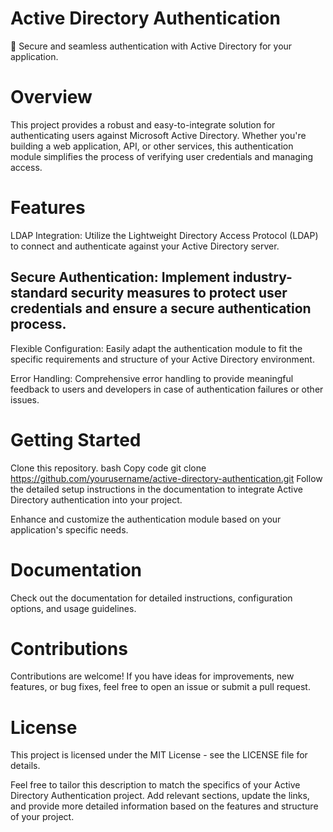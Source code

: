# Active Directory Authentication
🔐 Secure and seamless authentication with Active Directory for your application.

# Overview
This project provides a robust and easy-to-integrate solution for authenticating users against Microsoft Active Directory. Whether you're building a web application, API, or other services, this authentication module simplifies the process of verifying user credentials and managing access.

# Features
LDAP Integration: Utilize the Lightweight Directory Access Protocol (LDAP) to connect and authenticate against your Active Directory server.

## Secure Authentication: Implement industry-standard security measures to protect user credentials and ensure a secure authentication process.

Flexible Configuration: Easily adapt the authentication module to fit the specific requirements and structure of your Active Directory environment.

Error Handling: Comprehensive error handling to provide meaningful feedback to users and developers in case of authentication failures or other issues.

# Getting Started
Clone this repository.
bash
Copy code
git clone https://github.com/yourusername/active-directory-authentication.git
Follow the detailed setup instructions in the documentation to integrate Active Directory authentication into your project.

Enhance and customize the authentication module based on your application's specific needs.

# Documentation
Check out the documentation for detailed instructions, configuration options, and usage guidelines.

# Contributions
Contributions are welcome! If you have ideas for improvements, new features, or bug fixes, feel free to open an issue or submit a pull request.

# License
This project is licensed under the MIT License - see the LICENSE file for details.

Feel free to tailor this description to match the specifics of your Active Directory Authentication project. Add relevant sections, update the links, and provide more detailed information based on the features and structure of your project.
